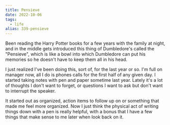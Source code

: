 ```yaml
---
title: Pensieve
date: 2022-10-06
tags: 
  - life
alias: 339-pensieve
---
```


Been reading the Harry Potter books for a few years with the family at night, and in the middle gets introduced this thing of Dumbledore's called the "Pensieve", which is like a bowl into which Dumbledore can put his memories so he doesn't have to keep them all in his head. 

I just realized I've been doing this, sort of, for the last year or so. I'm full on manager now, all I do is phones calls for the first half of any given day. I started taking notes with pen and paper sometime last year. Lately it's a lot of thoughts I don't want to forget, or questions I want to ask but don't want to interrupt the speaker. 

It started out as organized, action items to follow up on or something that made me feel more organized. Now I just think the physical act of writing things down with a pen is really helpful, with a bonus that I have a few things that make sense to me later when look back on it.